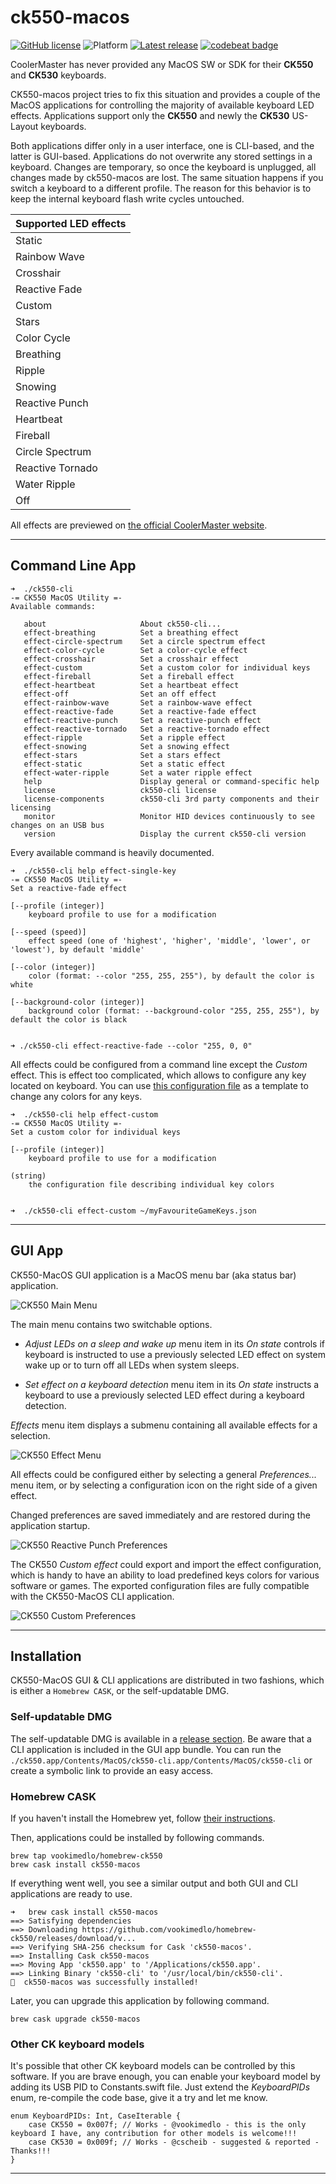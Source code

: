 # ck550-macos 

[![GitHub license](https://img.shields.io/badge/license-MIT-lightgrey.svg)](https://raw.githubusercontent.com/vookimedlo/ck550-macos/master/LICENSE) ![Platform](https://img.shields.io/badge/platforms-macos%2010.14%2B-ff69b4.svg)
[![Latest release](https://img.shields.io/github/release/vookimedlo/ck550-macos.svg?label=latest%20release)](https://github.com/vookimedlo/ck550-macos/releases/latest)
[![codebeat badge](https://codebeat.co/badges/24d08641-db15-45e4-be57-a7412fd2d4b8)](https://codebeat.co/projects/github-com-vookimedlo-ck550-macos-master)

CoolerMaster has never provided any MacOS SW or SDK for their **CK550** and **CK530** keyboards.

CK550-macos project tries to fix this situation and provides a couple of the MacOS applications for controlling the
majority of available keyboard LED effects.
Applications support only the **CK550** and newly the **CK530** US-Layout keyboards.

Both applications differ only in a user interface, one is CLI-based, and the latter is GUI-based. Applications do not
overwrite any stored settings in a keyboard. Changes are temporary, so once the keyboard is unplugged, all changes made
by ck550-macos are lost. The same situation happens if you switch a keyboard to a different profile. 
The reason for this behavior is to keep the internal keyboard flash write cycles untouched.


| Supported LED effects  |
|------------------------|
| Static                 |
| Rainbow Wave           |
| Crosshair              |
| Reactive Fade          |
| Custom                 |
| Stars                  |
| Color Cycle            |
| Breathing              |
| Ripple                 |
| Snowing                |
| Reactive Punch         |
| Heartbeat              |
| Fireball               |
| Circle Spectrum        |
| Reactive Tornado       |
| Water Ripple           |
| Off                    |

All effects are previewed on [the official CoolerMaster website][2]. 

----------------------------------------------

## Command Line App

```
➜  ./ck550-cli
-= CK550 MacOS Utility =-
Available commands:

   about                     About ck550-cli...
   effect-breathing          Set a breathing effect
   effect-circle-spectrum    Set a circle spectrum effect
   effect-color-cycle        Set a color-cycle effect
   effect-crosshair          Set a crosshair effect
   effect-custom             Set a custom color for individual keys
   effect-fireball           Set a fireball effect
   effect-heartbeat          Set a heartbeat effect
   effect-off                Set an off effect
   effect-rainbow-wave       Set a rainbow-wave effect
   effect-reactive-fade      Set a reactive-fade effect
   effect-reactive-punch     Set a reactive-punch effect
   effect-reactive-tornado   Set a reactive-tornado effect
   effect-ripple             Set a ripple effect
   effect-snowing            Set a snowing effect
   effect-stars              Set a stars effect
   effect-static             Set a static effect
   effect-water-ripple       Set a water ripple effect
   help                      Display general or command-specific help
   license                   ck550-cli license
   license-components        ck550-cli 3rd party components and their licensing
   monitor                   Monitor HID devices continuously to see changes on an USB bus
   version                   Display the current ck550-cli version
```

Every available command is heavily documented.

```
➜  ./ck550-cli help effect-single-key
-= CK550 MacOS Utility =-
Set a reactive-fade effect

[--profile (integer)]
	keyboard profile to use for a modification

[--speed (speed)]
	effect speed (one of 'highest', 'higher', 'middle', 'lower', or 'lowest'), by default 'middle'

[--color (integer)]
	color (format: --color "255, 255, 255"), by default the color is white

[--background-color (integer)]
	background color (format: --background-color "255, 255, 255"), by default the color is black


➜ ./ck550-cli effect-reactive-fade --color "255, 0, 0"
```

All effects could be configured from a command line except the *Custom* effect.
This is effect too complicated, which allows to configure any key located on keyboard.
You can use [this configuration file][1] as a template to change any colors for any keys.

```
➜  ./ck550-cli help effect-custom
-= CK550 MacOS Utility =-
Set a custom color for individual keys

[--profile (integer)]
	keyboard profile to use for a modification

(string)
	the configuration file describing individual key colors


➜  ./ck550-cli effect-custom ~/myFavouriteGameKeys.json
```

----------------------------------------------

## GUI App

CK550-MacOS GUI application is a MacOS menu bar (aka status bar) application.

![CK550 Main Menu](README/images/ck550-macos-main-menu.png?raw=true "")

The main menu contains two switchable options.

- *Adjust LEDs on a sleep and wake up* menu item in its *On state* controls if keyboard is instructed to use
a previously selected LED effect on system wake up or to turn off all LEDs when system sleeps. 
 
- *Set effect on a keyboard detection* menu item in its *On state* instructs a keyboard to use a previously selected
LED effect during a keyboard detection.

*Effects* menu item displays a submenu containing all available effects for a selection.

![CK550 Effect Menu](README/images/ck550-macos-effect-menu.png?raw=true "")

All effects could be configured either by selecting a general *Preferences...* menu item,
or by selecting a configuration icon on the right side of a given effect.

Changed preferences are saved immediately and are restored during the application startup.   

![CK550 Reactive Punch Preferences](README/images/ck550-macos-reactive-punch-effect-preferences.png?raw=true "")

The CK550 *Custom effect* could export and import the effect configuration, which is handy to have an ability
to load predefined keys colors for various software or games. The exported configuration files are fully compatible
with the CK550-MacOS CLI application.  

![CK550 Custom Preferences](README/images/ck550-macos-custom-effect-preferences-color-popup.png?raw=true "")

----------------------------------------------

## Installation

CK550-MacOS GUI & CLI applications are distributed in two fashions, which is either a `Homebrew CASK`, or the self-updatable DMG.

### Self-updatable DMG

The self-updatable DMG is available in a [release section][3]. Be aware that a CLI application is included in the GUI app bundle. You can run the `./ck550.app/Contents/MacOS/ck550-cli.app/Contents/MacOS/ck550-cli` or create a symbolic link to provide an easy access.

### Homebrew CASK

If you haven't install the Homebrew yet, follow [their instructions][4].

Then, applications could be installed by following commands.

```
brew tap vookimedlo/homebrew-ck550
brew cask install ck550-macos
```

If everything went well, you see a similar output and both GUI and CLI applications are ready to use.

```
➜   brew cask install ck550-macos
==> Satisfying dependencies
==> Downloading https://github.com/vookimedlo/homebrew-ck550/releases/download/v...
==> Verifying SHA-256 checksum for Cask 'ck550-macos'.
==> Installing Cask ck550-macos
==> Moving App 'ck550.app' to '/Applications/ck550.app'.
==> Linking Binary 'ck550-cli' to '/usr/local/bin/ck550-cli'.
🍺  ck550-macos was successfully installed!
```

Later, you can upgrade this application by following command.

```
brew cask upgrade ck550-macos
```

### Other CK keyboard models

It's possible that other CK keyboard models can be controlled by this software. If you are brave enough, you can enable your keyboard model by adding its USB PID to Constants.swift file. Just extend the _KeyboardPIDs_ enum, re-compile the code base, give it a try and let me know.

```
enum KeyboardPIDs: Int, CaseIterable {
    case CK550 = 0x007f; // Works - @vookimedlo - this is the only keyboard I have, any contribution for other models is welcome!!!
    case CK530 = 0x009f; // Works - @cscheib - suggested & reported - Thanks!!!
}
```

----------------------------------------------

[1]: https://github.com/vookimedlo/ck550-macos/blob/master/config/customization.json
[2]: http://www.coolermaster.com/peripheral/keyboards/ck550/
[3]: https://github.com/vookimedlo/ck550-macos/releases/latest
[4]: https://brew.sh/

